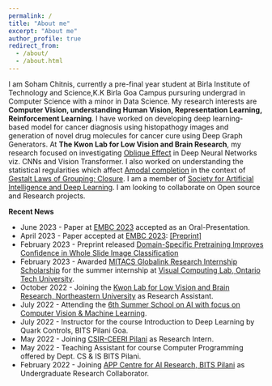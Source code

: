```yaml
---
permalink: /
title: "About me"
excerpt: "About me"
author_profile: true
redirect_from: 
  - /about/
  - /about.html
---
```


I am Soham Chitnis, currently a pre-final year student at Birla Institute of Technology and Science,K.K Birla Goa Campus pursuring undergrad in Computer Science with a minor in Data Science. My research interests are **Computer Vision, understanding Human Vision, Representation Learning, Reinforcement Learning**. I have worked on developing deep learning-based model for cancer diagnosis using histopathogy images and generation of novel drug molecules for cancer cure using Deep Graph Generators. At **The Kwon Lab for Low Vision and Brain Research**, my research focused on investigating [Oblique Effect](https://en.wikipedia.org/wiki/Oblique_effect) in Deep Neural Networks viz. CNNs and Vision Transformer. I also worked on understanding the statistical regularities which affect [Amodal completion](https://en.wikipedia.org/wiki/Amodal_completion) in the context of [Gestalt Laws of Grouping: Closure](https://en.wikipedia.org/wiki/Principles_of_grouping). I am a member of [Society for Artificial Intelligence and Deep Learning](https://www.saidl.in/). I am looking to collaborate on Open source and Research projects. 


**Recent News**

* June 2023 - Paper at [EMBC 2023](https://embc.embs.org/2023/) accepted as an Oral-Presentation.
* April 2023 - Paper accepted at [EMBC 2023](https://embc.embs.org/2023/): [[Preprint]](https://arxiv.org/abs/2302.09833)
* February 2023 - Preprint released [Domain-Specific Pretraining Improves Confidence in Whole Slide Image Classification](https://arxiv.org/abs/2302.09833)
* February 2023 - Awarded [MITACS Globalink Research Internship Scholarship](https://www.mitacs.ca/en/programs/globalink/globalink-research-internship) for the summer internship at [Visual Computing Lab, Ontario Tech University](http://vclab.science.uoit.ca/).
* October 2022 - Joining the [Kwon Lab for Low Vision and Brain Research, Northeastern University](https://kwonlab.sites.northeastern.edu/) as Research Assistant.
* July 2022 - Attending the [6th Summer School on AI with focus on Computer Vision & Machine Learning](http://cvit.iiit.ac.in/summerschool2022/index.php).
* July 2022 - Instructor for the course Introduction to Deep Learning by Quark Controls, BITS Pilani Goa.
* May 2022 - Joining [CSIR-CEERI Pilani](https://www.ceeri.res.in/) as Research Intern.
* May 2022 - Teaching Assistant for course Computer Programming offered by Dept. CS & IS BITS Pilani.
* February 2022 - Joining [APP Centre for AI Research, BITS Pilani](https://www.bits-pilani.ac.in/appcair/) as Undergraduate Research Collaborator.
